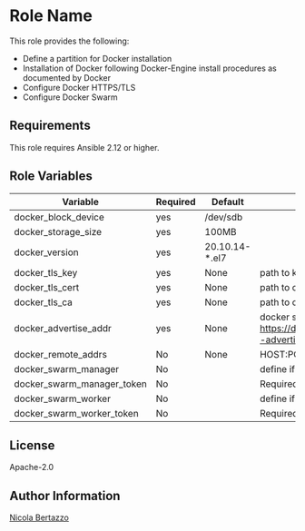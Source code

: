 Role Name
=========

This role provides the following:

- Define a partition for Docker installation
- Installation of Docker following Docker-Engine install procedures as documented by Docker
- Configure Docker HTTPS/TLS
- Configure Docker Swarm

Requirements
------------

This role requires Ansible 2.12 or higher.

Role Variables
--------------

| Variable                   | Required | Default        | Comments                                                     |
| -------------------------- | -------- | -------------- | ------------------------------------------------------------ |
| docker_block_device        | yes      | /dev/sdb       |                                                              |
| docker_storage_size        | yes      | 100MB          |                                                              |
| docker_version             | yes      | 20.10.14-*.el7 |                                                              |
| docker_tls_key             | yes      | None           | path to key.pem file. The file must be named as key.pem      |
| docker_tls_cert            | yes      | None           | path to cert.pem file. The file must be named as cert.pem    |
| docker_tls_ca              | yes      | None           | path to ca.pem file. The file must be named as ca.pem        |
| docker_advertise_addr      | yes      | None           | docker swarm advertise addres. https://docs.docker.com/engine/reference/commandline/swarm_init/#--advertise-addr |
| docker_remote_addrs        | No       | None           | HOST:PORT  to docker swarm                                   |
| docker_swarm_manager       | No       |                | define if the node is a manager                              |
| docker_swarm_manager_token | No       |                | Required token to join a node as manager                     |
| docker_swarm_worker        | No       |                | define if the node is a worker                               |
| docker_swarm_worker_token  | No       |                | Required token to join a node as worker                      |



License
-------

Apache-2.0

Author Information
------------------

[Nicola Bertazzo](https://github.com/nicolabertazzo)

